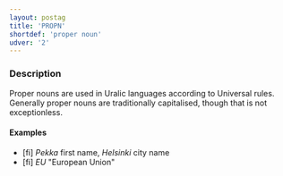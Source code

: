 ```yaml
---
layout: postag
title: 'PROPN'
shortdef: 'proper noun'
udver: '2'
---
```


### Description

Proper nouns are used in Uralic languages according to Universal rules.
Generally proper nouns are traditionally capitalised, though that is not
exceptionless.

#### Examples

* [fi] _Pekka_ first name, _Helsinki_ city name
* [fi] _EU_ "European Union"

<!-- Interlanguage links updated Čt lis 12 09:42:56 CET 2020 -->
